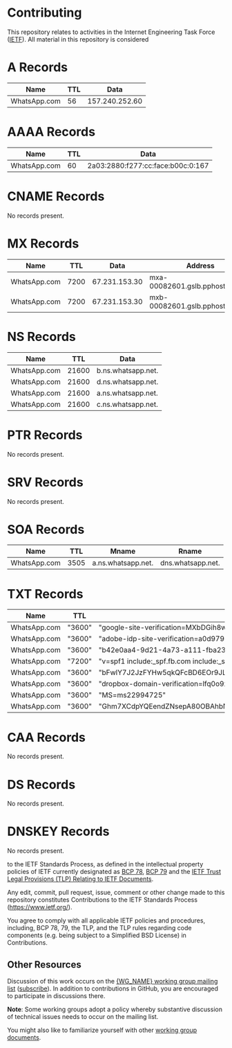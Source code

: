 # Contributing

This repository relates to activities in the Internet Engineering Task Force
([IETF](https://www.ietf.org/)). All material in this repository is considered
# A Records 

| Name | TTL | Data | 
|------|-----|------|
| WhatsApp.com | 56 | 157.240.252.60 | 

# AAAA Records 

| Name | TTL | Data | 
|------|-----|------|
| WhatsApp.com | 60 | 2a03:2880:f277:cc:face:b00c:0:167 | 

# CNAME Records 

  No records present.

# MX Records 

| Name | TTL | Data | Address | Preferences | 
|------|-----|------|---------|-------------|
| WhatsApp.com | 7200 | 67.231.153.30 | mxa-00082601.gslb.pphosted.com. | 10 | 
| WhatsApp.com | 7200 | 67.231.153.30 | mxb-00082601.gslb.pphosted.com. | 10 | 

# NS Records 

| Name | TTL | Data | 
|------|-----|------|
| WhatsApp.com | 21600 | b.ns.whatsapp.net. | 
| WhatsApp.com | 21600 | d.ns.whatsapp.net. | 
| WhatsApp.com | 21600 | a.ns.whatsapp.net. | 
| WhatsApp.com | 21600 | c.ns.whatsapp.net. | 

# PTR Records 

  No records present.

# SRV Records 

  No records present.

# SOA Records 

| Name | TTL | Mname | Rname | 
|------|-----|-------|-------|
| WhatsApp.com | 3505 | a.ns.whatsapp.net. | dns.whatsapp.net. | 

# TXT Records 

| Name | TTL | Data | 
|------|-----|------|
| WhatsApp.com | "3600" | "google-site-verification=MXbDGih8wW-64G5maXGw8iIkFbH7iv_vLobZd-kxdNo" | 
| WhatsApp.com | "3600" | "adobe-idp-site-verification=a0d9793b-fc40-430b-9ab4-d3c75e4dcfba" | 
| WhatsApp.com | "3600" | "b42e0aa4-9d21-4a73-a111-fba236f1a835" | 
| WhatsApp.com | "7200" | "v=spf1 include:_spf.fb.com include:_spf.google.com include:facebookmail.com -all" | 
| WhatsApp.com | "3600" | "bFwlY7J2JzFYHw5qkQFcBD6EOr9JL4VBpYSXSk3p8lA" | 
| WhatsApp.com | "3600" | "dropbox-domain-verification=lfq0o9x85s8s" | 
| WhatsApp.com | "3600" | "MS=ms22994725" | 
| WhatsApp.com | "3600" | "Ghm7XCdpYQEendZNsepA80OBAhbN9sfITvUxiy9FNdOGBxeAQICCmLbuXm23hNaysns+wZ6GskJWMtWD1/Ha9Q==" | 

# CAA Records 

  No records present.

# DS Records 

  No records present.

# DNSKEY Records 

  No records present.

 to the IETF Standards Process, as defined in the intellectual
property policies of IETF currently designated as
[BCP 78](https://www.rfc-editor.org/info/bcp78),
[BCP 79](https://www.rfc-editor.org/info/bcp79) and the
[IETF Trust Legal Provisions (TLP) Relating to IETF Documents](http://trustee.ietf.org/trust-legal-provisions.html).

Any edit, commit, pull request, issue, comment or other change made to this
repository constitutes Contributions to the IETF Standards Process
(https://www.ietf.org/).

You agree to comply with all applicable IETF policies and procedures, including,
BCP 78, 79, the TLP, and the TLP rules regarding code components (e.g. being
subject to a Simplified BSD License) in Contributions.


## Other Resources

Discussion of this work occurs on the
[{WG_NAME} working group mailing list](https://mailarchive.ietf.org/arch/browse/{WG_NAME}/)
([subscribe](https://www.ietf.org/mailman/listinfo/{WG_NAME})).  In addition to
contributions in GitHub, you are encouraged to participate in discussions there.

**Note**: Some working groups adopt a policy whereby substantive discussion of
technical issues needs to occur on the mailing list.

You might also like to familiarize yourself with other
[working group documents](https://datatracker.ietf.org/wg/{WG_NAME}/documents/).
